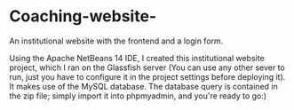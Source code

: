 # Coaching-website-
An institutional website with the frontend and a login form. 

Using the Apache NetBeans 14 IDE, I created this institutional website project, which I ran on the Glassfish server (You can use any other sever to run, just you have to configure it in the project settings before deploying it). 
It makes use of the MySQL database. 
The database query is contained in the zip file; simply import it into phpmyadmin, and you're ready to go:)
